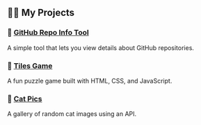 ## 👨‍💻 My Projects

### 🔹 [GitHub Repo Info Tool](https://salah-alsilevanai.github.io/github-repo-info-tool/)
A simple tool that lets you view details about GitHub repositories.

### 🔹 [Tiles Game](https://salah-alsilevanai.github.io/tiles-game/)
A fun puzzle game built with HTML, CSS, and JavaScript.

### 🔹 [Cat Pics](https://salah-alsilevanai.github.io/cat_pics/)
A gallery of random cat images using an API.
